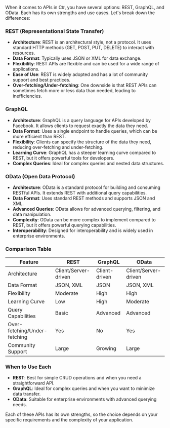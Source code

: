 When it comes to APIs in C#, you have several options: REST, GraphQL, and OData. Each has its own strengths and use cases. Let's break down the differences:

### REST (Representational State Transfer)

- **Architecture**: REST is an architectural style, not a protocol. It uses standard HTTP methods (GET, POST, PUT, DELETE) to interact with resources.
- **Data Format**: Typically uses JSON or XML for data exchange.
- **Flexibility**: REST APIs are flexible and can be used for a wide range of applications.
- **Ease of Use**: REST is widely adopted and has a lot of community support and best practices.
- **Over-fetching/Under-fetching**: One downside is that REST APIs can sometimes fetch more or less data than needed, leading to inefficiencies.

### GraphQL

- **Architecture**: GraphQL is a query language for APIs developed by Facebook. It allows clients to request exactly the data they need.
- **Data Format**: Uses a single endpoint to handle queries, which can be more efficient than REST.
- **Flexibility**: Clients can specify the structure of the data they need, reducing over-fetching and under-fetching.
- **Learning Curve**: GraphQL has a steeper learning curve compared to REST, but it offers powerful tools for developers.
- **Complex Queries**: Ideal for complex queries and nested data structures.

### OData (Open Data Protocol)

- **Architecture**: OData is a standard protocol for building and consuming RESTful APIs. It extends REST with additional query capabilities.
- **Data Format**: Uses standard REST methods and supports JSON and XML.
- **Advanced Queries**: OData allows for advanced querying, filtering, and data manipulation.
- **Complexity**: OData can be more complex to implement compared to REST, but it offers powerful querying capabilities.
- **Interoperability**: Designed for interoperability and is widely used in enterprise environments.

### Comparison Table

| Feature                      | REST                 | GraphQL       | OData                |
| ---------------------------- | -------------------- | ------------- | -------------------- |
| Architecture                 | Client/Server-driven | Client-driven | Client/Server-driven |
| Data Format                  | JSON, XML            | JSON          | JSON, XML            |
| Flexibility                  | Moderate             | High          | High                 |
| Learning Curve               | Low                  | High          | Moderate             |
| Query Capabilities           | Basic                | Advanced      | Advanced             |
| Over-fetching/Under-fetching | Yes                  | No            | Yes                  |
| Community Support            | Large                | Growing       | Large                |

### When to Use Each

- **REST**: Best for simple CRUD operations and when you need a straightforward API.
- **GraphQL**: Ideal for complex queries and when you want to minimize data transfer.
- **OData**: Suitable for enterprise environments with advanced querying needs.

Each of these APIs has its own strengths, so the choice depends on your specific requirements and the complexity of your application.
